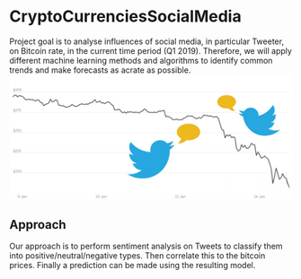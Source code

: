 # CryptoCurrenciesSocialMedia
Project goal is to analyse influences of social media, in particular Tweeter, on Bitcoin rate, in the current time period (Q1 2019). Therefore, we will apply different machine learning methods and algorithms to identify common trends and make forecasts as acrate as possible.
![Image of Tweet](Pictures/twitterbitcoin.jpg)

## Approach
Our approach is to perform sentiment analysis on Tweets to classify them into positive/neutral/negative types.
Then correlate this to the bitcoin prices. Finally a prediction can be made using the resulting model.

